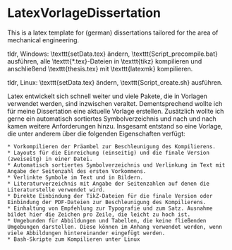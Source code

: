 # LatexVorlageDissertation
This is a latex template for (german) dissertations tailored for the area of mechanical engineering.

tldr, Windows: \texttt{setData.tex} ändern, \texttt{Script\_precompile.bat} ausführen, alle \texttt{*.tex}-Dateien in \texttt{tikz} kompilieren und anschließend \texttt{thesis.tex} mit \texttt{latexmk} kompilieren.

tldr, Linux: \texttt{setData.tex} ändern, \texttt{Script\_create.sh} ausführen.

Latex entwickelt sich schnell weiter und viele Pakete, die in Vorlagen verwendet werden, sind inzwischen veraltet. Dementsprechend wollte ich für meine Dissertation eine aktuelle Vorlage erstellen. Zusätzlich wollte ich gerne ein automatisch sortiertes Symbolverzeichnis und nach und nach kamen weitere Anforderungen hinzu. Insgesamt entstand so eine Vorlage, die unter anderem über die folgenden Eigenschaften verfügt:


	* Vorkompilieren der Präambel zur Beschleunigung des Kompilierens.
	* Layouts für die Einreichung (einseitig) und die finale Version (zweiseitg) in einer Datei.
	* Automatisch sortiertes Symbolverzeichnis und Verlinkung im Text mit Angabe der Seitenzahl des ersten Vorkommens.
	* Verlinkte Symbole im Text und in Bildern.
	* Literaturverzeichnis mit Angabe der Seitenzahlen auf denen die Literaturstelle verwendet wird.
	* Direkte Einbindung der TikZ-Dateien für die finale Version oder Einbindung der PDF-Dateien zur Beschleunigung des Kompilierens.
	* Einhaltung von Empfehlung zur Typografie und zum Satz. Ausnahme bildet hier die Zeichen pro Zeile, die leicht zu hoch ist.
	* Umgebunden für Abbildungen und Tabellen, die keine fließenden Umgebungen darstellen. Diese können im Anhang verwendet werden, wenn viele Abbildungen hintereinander eingefügt werden.
	* Bash-Skripte zum Kompilieren unter Linux
